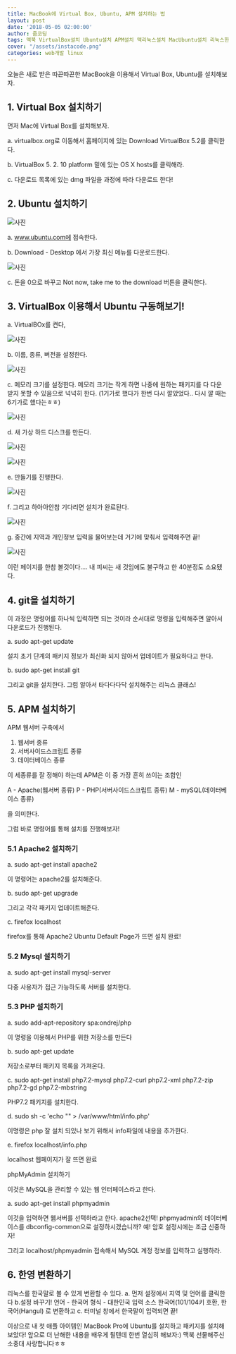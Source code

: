 ```yaml
---
title: MacBook에 Virtual Box, Ubuntu, APM 설치하는 법
layout: post
date: '2018-05-05 02:00:00'
author: 줌코딩
tags: 맥북 VirtualBox설치 Ubuntu설치 APM설치 맥리눅스설치 MacUbuntu설치 리눅스한국어
cover: "/assets/instacode.png"
categories: web개발 linux
---
```



오늘은 새로 받은 따끈따끈한 MacBook을 이용해서 Virtual Box, Ubuntu를 설치해보자.

## 1. Virtual Box 설치하기

먼저 Mac에 Virtual Box를 설치해보자.

a. virtualbox.org로 이동해서 홈페이지에 있는 Download VirtualBox 5.2를 클릭한다.

b. VirtualBox 5. 2. 10 platform 밑에 있는 OS X hosts를 클릭해라.

c. 다운로드 목록에 있는 dmg 파일을 과정에 따라 다운로드 한다!

## 2. Ubuntu 설치하기

![사진](https://raw.githubusercontent.com/zoomKoding/zoomKoding.github.io/source/assets/_posts/Mac-ubuntu-virtualbox/1.png)

a. www.ubuntu.com에 접속한다.

b. Download - Desktop 에서 가장 최신 메뉴를 다운로드한다.

![사진](https://raw.githubusercontent.com/zoomKoding/zoomKoding.github.io/source/assets/_posts/Mac-ubuntu-virtualbox/2.png)

c. 돈을 0으로 바꾸고 Not now, take me to the download 버튼을 클릭한다.

## 3. VirtualBox 이용해서 Ubuntu 구동해보기!

a. VirtualBOx를 켠다,

![사진](https://raw.githubusercontent.com/zoomKoding/zoomKoding.github.io/source/assets/_posts/Mac-ubuntu-virtualbox/3.png)

b. 이름, 종류, 버전을 설정한다.

![사진](https://raw.githubusercontent.com/zoomKoding/zoomKoding.github.io/source/assets/_posts/Mac-ubuntu-virtualbox/4.png)

c. 메모리 크기를 설정한다. 메모리 크기는 작게 하면 나중에 원하는 패키지를 다 다운 받지 못할 수 있음으로 넉넉히 한다. (1기가로 했다가 한번 다시 깔았었다.. 다시 깔 때는 6기가로 했다는ㅎㅎ)

![사진](https://raw.githubusercontent.com/zoomKoding/zoomKoding.github.io/source/assets/_posts/Mac-ubuntu-virtualbox/5.png)

d. 새 가상 하드 디스크를 만든다.

![사진](https://raw.githubusercontent.com/zoomKoding/zoomKoding.github.io/source/assets/_posts/Mac-ubuntu-virtualbox/6.png)

![사진](https://raw.githubusercontent.com/zoomKoding/zoomKoding.github.io/source/assets/_posts/Mac-ubuntu-virtualbox/7.png)

e. 만들기를 진행한다.

![사진](https://raw.githubusercontent.com/zoomKoding/zoomKoding.github.io/source/assets/_posts/Mac-ubuntu-virtualbox/8.png)

f. 그리고 하아아안참 기다리면 설치가 완료된다.

![사진](https://raw.githubusercontent.com/zoomKoding/zoomKoding.github.io/source/assets/_posts/Mac-ubuntu-virtualbox/9.png)

g. 중간에 지역과 개인정보 입력을 물어보는데 거기에 맞춰서 입력해주면 끝!

![사진](https://raw.githubusercontent.com/zoomKoding/zoomKoding.github.io/source/assets/_posts/Mac-ubuntu-virtualbox/10.png)

이런 페이지를 한참 볼것이다.... 내 피씨는 새 것임에도 불구하고 한 40분정도 소요됐다. 

## 4. git을 설치하기

이 과정은 명령어를 하나씩 입력하면 되는 것이라 순서대로 명령을 입력해주면 알아서 다운로드가 진행된다. 

a. sudo apt-get update

설치 초기 단계의 패키지 정보가 최신화 되지 않아서 업데이트가 필요하다고 한다.

b. sudo apt-get install git

그리고 git을 설치한다. 그럼 알아서 타다다다닥 설치해주는 리눅스 클래스!

## 5. APM 설치하기

APM 웹서버 구축에서 

1. 웹서버 종류
2. 서버사이드스크립트 종류
3. 데이터베이스 종류

이 세종류를 잘 정해야 하는데 APM은 이 중 가장 흔히  쓰이는 조합인

A - Apache(웹서버 종류)
P - PHP(서버사이드스크립트 종류)
M - mySQL(데이터베이스 종류)

을 의미한다.

그럼 바로 명령어를 통해 설치를 진행해보자!

### 5.1 Apache2 설치하기

a. sudo apt-get install apache2

이 명령어는 apache2를 설치해준다.

b. sudo apt-get upgrade

그리고 각각 패키지 업데이트해준다.

c.  firefox localhost

firefox를 통해 Apache2 Ubuntu Default Page가 뜨면 설치 완료!

### 5.2 Mysql 설치하기

a. sudo apt-get install mysql-server

다중 사용자가 접근 가능하도록 서버를 설치한다.

### 5.3 PHP 설치하기

a. sudo add-apt-repository spa:ondrej/php

이 명령을 이용해서 PHP를 위한 저장소를 만든다

b. sudo apt-get update

저장소로부터 패키지 목록을 가져온다.

c.  sudo apt-get install php7.2-mysql php7.2-curl php7.2-xml php7.2-zip php7.2-gd php7.2-mbstring 

PHP7.2 패키지를 설치한다.

d. sudo sh -c 'echo "<?php phpinfo(); ?>" > /var/www/html/info.php'

이명령은 php 잘 설치 되있나 보기 위해서 info파일에 내용을 추가한다.

e. firefox localhost/info.php

localhost 웹페이지가 잘 뜨면 완료

phpMyAdmin 설치하기

이것은 MySQL을 관리할 수 있는 웹 인터페이스라고 한다.

a. sudo apt-get install phpmyadmin

이것을 입력하면 웹서버를 선택하라고 한다. 
apache2선택!
phpmyadmin의 데이터베이스를 dbconfig-common으로 설정하시겠습니까?
예!
암호 설정시에는 조금 신중하자!

그리고 localhost/phpmyadmin 접속해서 MySQL 계정 정보를 입력하고 실행하라.

## 6. 한영 변환하기

리눅스를 한국말로 볼 수 있게 변환할 수 있다.
a. 먼저 설정에서 지역 및 언어를 클릭한다
b.설정 바꾸기! 
언어 - 한국어
형식 - 대한민국 
입력 소스 한국어(101/104키 호환, 한국어(Hangul)
로 변환하고
c. 터미널 창에서 한국말이 입력되면 끝!


이상으로 내 첫 애플 아이템인 MacBook Pro에 Ubuntu를 설치하고 패키지를 설치해보았다! 앞으로 더 난해한 내용을 배우게 될텐데 한번 열심히 해보자:) 맥북 선물해주신 소중대 사랑합니다ㅎㅎ

